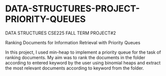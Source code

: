# DATA-STRUCTURES-PROJECT-PRIORITY-QUEUES
DATA STRUCTURES CSE225 FALL TERM PROJECT#2

Ranking Documents for Information Retrieval with Priority Queues

In this project, I used min-heap to implement a priority queue for the
task of ranking documents. My aim was to rank the documents in the folder according to 
entered keyword by the user using binomial heaps and extract the most relevant documents
according to keyword from the folder.
